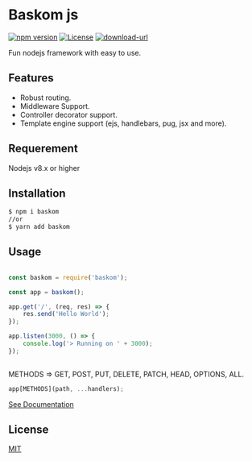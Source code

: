 # Baskom js

[![npm version](https://img.shields.io/badge/npm-1.0.6-blue.svg)](https://npmjs.org/package/baskom) 
[![License](https://img.shields.io/:license-mit-blue.svg)](http://badges.mit-license.org)
[![download-url](https://img.shields.io/npm/dm/baskom.svg)](https://npmjs.org/package/baskom)

Fun nodejs framework with easy to use.

## Features

- Robust routing.
- Middleware Support.
- Controller decorator support.
- Template engine support (ejs, handlebars, pug, jsx and more).

## Requerement
Nodejs v8.x or higher

## Installation

```bash
$ npm i baskom
//or
$ yarn add baskom
```

## Usage
```js

const baskom = require('baskom');

const app = baskom();

app.get('/', (req, res) => {
    res.send('Hello World');
});

app.listen(3000, () => {
    console.log('> Running on ' + 3000);
});
    
```
METHODS => GET, POST, PUT, DELETE, PATCH, HEAD, OPTIONS, ALL.
```js
app[METHODS](path, ...handlers);
```
[See Documentation](https://github.com/herudi/baskom/wiki/Baskom-js)
## License

[MIT](LICENSE)

